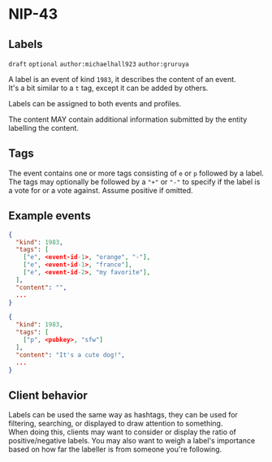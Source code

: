 NIP-43
======

Labels
---------

`draft` `optional` `author:michaelhall923` `author:gruruya`

A label is an event of kind `1983`, it describes the content of an event.  
It's a bit similar to a `t` tag, except it can be added by others.  

Labels can be assigned to both events and profiles.

The content MAY contain additional information submitted by the entity labelling the content.

Tags
----

The event contains one or more tags consisting of `e` or `p` followed by a label.  
The tags may optionally be followed by a `"+"` or `"-"` to specify if the label is a vote for or a vote against. Assume positive if omitted.

Example events
--------------

```json
{
  "kind": 1983,
  "tags": [
    ["e", <event-id-1>, "orange", "-"],
    ["e", <event-id-1>, "france"],
    ["e", <event-id-2>, "my favorite"],
  ],
  "content": "",
  ...
}

{
  "kind": 1983,
  "tags": [
    ["p", <pubkey>, "sfw"]
  ],
  "content": "It's a cute dog!",
  ...
}
```

Client behavior
---------------

Labels can be used the same way as hashtags, they can be used for filtering, searching, or displayed to draw attention to something.  
When doing this, clients may want to consider or display the ratio of positive/negative labels. You may also want to weigh a label's importance based on how far the labeller is from someone you're following.  
